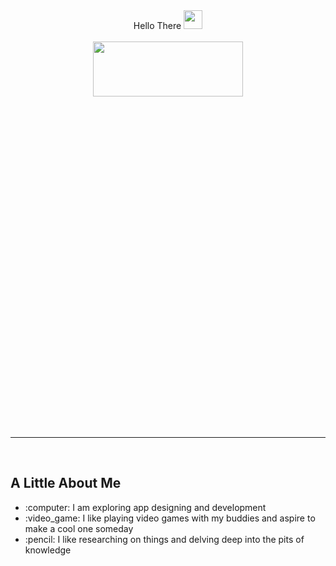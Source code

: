 <div id="header" align="center">
    Hello There
    <img src="https://media.giphy.com/media/hvRJCLFzcasrR4ia7z/giphy.gif" width="30px"/>
    <br/>
    <br/>
   <img src="https://media.giphy.com/media/QTrG6mjkHEkpFR3DqX/giphy.gif" width="69%" height="15%"/>
</div>
<br/>
<br/>
<hr/>
<br/>
<div id='about_me'>
    <h2>A Little About Me</h2>
    <ul>
        <li>:computer: I am exploring app designing and development</li>
        <li>:video_game: I like playing video games with my buddies and aspire to make a cool one someday</li>
        <li>:pencil: I like researching on things and delving deep into the pits of knowledge</li>
    </ul>
</div>
